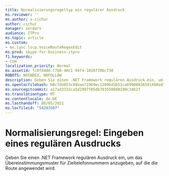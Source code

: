 ```yaml
---
title: Normalisierungsregeltyp ein regulärer Ausdruck
ms.reviewer: ''
ms.author: v-cichur
author: cichur
manager: serdars
audience: ITPro
ms.topic: article
ms.custom:
- ms.lync.lscp.VoiceRouteRegexEdit
ms.prod: skype-for-business-itpro
f1.keywords:
- CSH
localization_priority: Normal
ms.assetid: fc0fd40d-77b0-40c1-94f4-1026f70bcf30
ROBOTS: NOINDEX, NOFOLLOW
description: Geben Sie einen .NET Framework regulären Ausdruck ein, um das Übereinstimmungsmuster für Zieltelefonnummern anzugeben, auf die die Route angewendet wird.
ms.openlocfilehash: b0c7de053c89aae71969ec1209bd5b51cab99088365d1400ad1c801cf61e2295
ms.sourcegitcommit: a17ad3332ca5d2997f85db7835500d8190c34b2f
ms.translationtype: MT
ms.contentlocale: de-DE
ms.lasthandoff: 08/05/2021
ms.locfileid: "54283507"
---
```

# <a name="normalization-rule-type-a-regular-expression"></a>Normalisierungsregel: Eingeben eines regulären Ausdrucks
 
Geben Sie einen .NET Framework regulären Ausdruck ein, um das Übereinstimmungsmuster für Zieltelefonnummern anzugeben, auf die die Route angewendet wird. 
  
 
  

